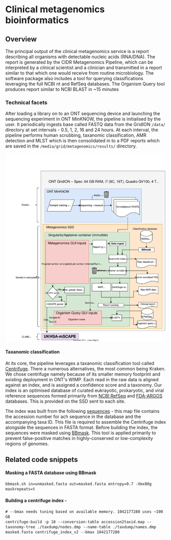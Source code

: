 # Clinical metagenomics bioinformatics

## Overview
The principal output of the clinical metagenomics service is a report describing all organisms with detectable nucleic acids (RNA/DNA). The report is generated by the CIDR Metagenomics Pipeline, which can be interpreted by a clinical scientist and a clinician and transmitted in a report similar to that which one would receive from routine microbiology. The software package also includes a tool for querying classifications leveraging the full NCBI nt and RefSeq databases. The Organism Query tool produces report similar to NCBI BLAST in ~15 minutes

### Technical facets
After loading a library on to an ONT sequencing device and launching the sequencing experiment in ONT MinKNOW, the pipeline is initialised by the user.  It periodically ingests base called FASTQ data from the GridION ```/data/``` directory at set intervals - 0.5, 1, 2, 16 and 24 hours. At each interval, the pipeline performs human scrubbing, taxanomic classification, AMR detection and MLST which is then consolidated in to a PDF reports which are saved in the ```/media/grid/metagenomics/results/``` directory.

![image](./img/pipeline%20digram.drawio.svg)

#### Taxanomic classification
At its core, the pipeline leverages a taxanomic classification tool called [Centrifuge](https://ccb.jhu.edu/software/centrifuge/manual.shtml). There a numerous alternatives, the most common being Kraken. We chose centrifuge namely because of its smaller memory footprint and existing deployment in ONT's WIMP. Each read in the raw data is aligned against an index, and is assigned a confidence score and a taxonomy. Our index is an optimised database of curated eukrayotic, prokaryotic, and viral reference sequences formed primarily from [NCBI RefSeq](https://en.wikipedia.org/wiki/RefSeq) and [FDA-ARGOS](https://www.fda.gov/medical-devices/science-and-research-medical-devices/database-reference-grade-microbial-sequences-fda-argos) databases. This is provided on the SSD sent to each site.

The index was built from the following [sequences](https://raw.githubusercontent.com/GSTT-CIDR/metagenomics_workflow/main/ref/centrifuge_db_v4.map) - this map file contains the accession number for ach sequence in the database and the accompanying taxa ID. This file is required to assemble the Centrifuge index alongside the sequences in FASTA format. Before building the index, the sequences were masked using [BBmask](https://jgi.doe.gov/data-and-tools/software-tools/bbtools/bb-tools-user-guide/bbmask-guide/). This tool is applied primarily to prevent false-positive matches in highly-conserved or low-complexity regions of genomes. 


## Related code snippets
#### Masking a FASTA database using BBmask
```
bbmask.sh in=unmasked.fasta out=masked.fasta entropy=0.7 -Xmx80g  maskrepeats=t
```
#### Building a centrifuge index -
```
# --bmax needs tuning based on available memory. 1042177280 uses ~100 GB
centrifuge-build -p 10 --conversion-table accession2taxid.map --taxonomy-tree ./taxdump/nodes.dmp --name-table ./taxdump/names.dmp  masked.fasta centrifuge_index_v2 --bmax 1042177280
```